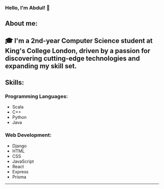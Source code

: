 ### Hello, I'm Abdul! 👋

## About me:
🎓 I'm a 2nd-year Computer Science student at King's College London, driven by a passion for discovering cutting-edge technologies and expanding my skill set.
---
## Skills:

### Programming Languages:
- Scala
- C++
- Python
- Java

### Web Development:
- Django
- HTML
- CSS
- JavaScript
- React
- Express
- Prisma
---
